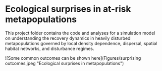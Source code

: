 # Ecological surprises in at-risk metapopulations
This project folder contains the code and analyses for a simulation model on understanding the recovery dynamics in heavily disturbed metapopulations governed by local density dependence, dispersal, spatial habitat networks, and disturbance regimes.

![Some common outcomes can be shown here](Figures/surprising outcomes.jpeg "Ecological surprises in metapopulations")